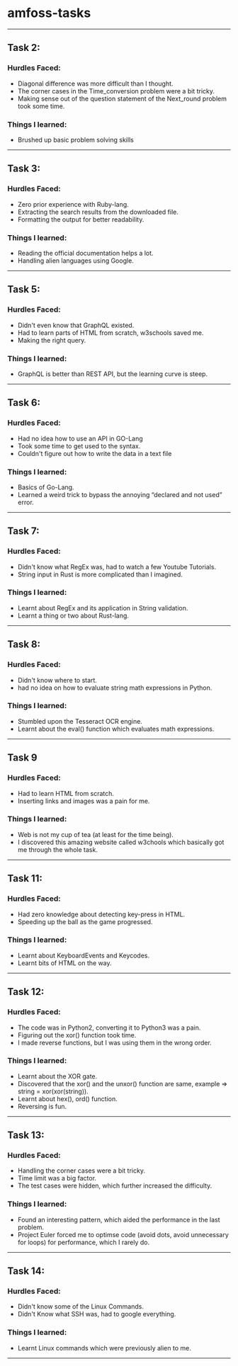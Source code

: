 # amfoss-tasks
***

## Task 2:
  
  ### Hurdles Faced:
  
  * Diagonal difference was more difficult than I thought.
  * The corner cases in the Time_conversion problem were a bit tricky.
  * Making sense out of the question statement of the Next_round problem took some time.
  
  ### Things I learned:
  
  * Brushed up basic problem solving skills
  
***

## Task 3:
  
  ### Hurdles Faced:
  
  * Zero prior experience with Ruby-lang.
  * Extracting the search results from the downloaded file.
  * Formatting the output for better readability.
  
  ### Things I learned:
  
  * Reading the official documentation helps a lot.
  * Handling alien languages using Google.
***

## Task 5:
  
  ### Hurdles Faced:
  
  * Didn't even know that GraphQL existed.
  * Had to learn parts of HTML from scratch, w3schools saved me.
  * Making the right query.
  
  ### Things I learned:
  
  * GraphQL is better than REST API, but the learning curve is steep.
***
## Task 6:
  
  ### Hurdles Faced:
  
  * Had no idea how to use an API in GO-Lang 
  * Took some time to get used to the syntax.
  * Couldn't figure out how to write the data in a text file

  ### Things I learned:
  
  * Basics of Go-Lang.
  * Learned a weird trick to bypass the annoying “declared and not used” error.
***
## Task 7:
  
  ### Hurdles Faced:
  
  * Didn't know what RegEx was, had to watch a few Youtube Tutorials.
  * String input in Rust is more complicated than I imagined.

  ### Things I learned:
  
  * Learnt about RegEx and its application in String validation.
  * Learnt a thing or two about Rust-lang.
***
## Task 8:
  
  ### Hurdles Faced:
  
  * Didn't know where to start.
  * had no idea on how to evaluate string math expressions in Python.
  
  ### Things I learned:
  
  * Stumbled upon the Tesseract OCR engine.
  * Learnt about the eval() function which evaluates math expressions.
***
## Task 9
  
  ### Hurdles Faced:
  
  * Had to learn HTML from scratch.
  * Inserting links and images was a pain for me.
  
  ### Things I learned:
  
  * Web is not my cup of tea (at least for the time being).
  * I discovered this amazing website called w3chools which basically got me through the whole task.
***

## Task 11:
  
  ### Hurdles Faced:
  
  * Had zero knowledge about detecting key-press in HTML.
  * Speeding up the ball as the game progressed.
  
  ### Things I learned:
  
  * Learnt about KeyboardEvents and Keycodes.
  * Learnt bits of HTML on the way.
***

## Task 12:
  
  ### Hurdles Faced:
  
  * The code was in Python2, converting it to Python3 was a pain.
  * Figuring out the xor() function took time.
  * I made reverse functions, but I was using them in the wrong order.
  
  ### Things I learned:
  
  * Learnt about the XOR gate.
  * Discovered that the xor() and the unxor() function are same, example => string = xor(xor(string)).
  * Learnt about hex(), ord() function.
  * Reversing is fun.
  
***

## Task 13:
  
  ### Hurdles Faced:
  
  * Handling the corner cases were a bit tricky.
  * Time limit was a big factor.
  * The test cases were hidden, which further increased the difficulty.
  
  ### Things I learned:
  
  * Found an interesting pattern, which aided the performance in the last problem.
  * Project Euler forced me to optimse code (avoid dots, avoid unnecessary for loops) for performance, which I rarely       do.
  
***


## Task 14:
  
  ### Hurdles Faced:
  
  * Didn't know some of the Linux Commands.
  * Didn't Know what SSH was, had to google everything.
  
  ### Things I learned:
  
  * Learnt Linux commands which were previously alien to me.
  
***
